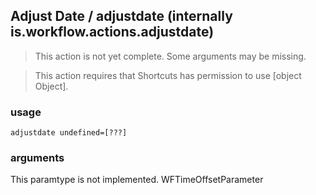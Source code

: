 
## Adjust Date / adjustdate (internally is.workflow.actions.adjustdate)

> This action is not yet complete. Some arguments may be missing.


> This action requires that Shortcuts has permission to use [object Object].

### usage
`adjustdate undefined=[???]`

### arguments
This paramtype is not implemented. WFTimeOffsetParameter
